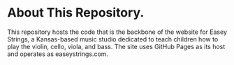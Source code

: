 # About This Repository.
This repository hosts the code that is the backbone of the website for Easey Strings, a 
Kansas-based music studio dedicated to teach children how to play the violin, cello, viola, and bass. 
The site uses GitHub Pages as its host and operates as easeystrings.com.